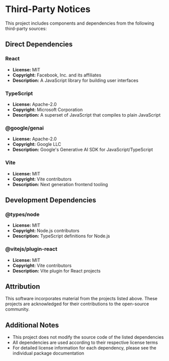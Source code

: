 # Third-Party Notices

This project includes components and dependencies from the following third-party sources:

## Direct Dependencies

### React
- **License:** MIT
- **Copyright:** Facebook, Inc. and its affiliates
- **Description:** A JavaScript library for building user interfaces

### TypeScript
- **License:** Apache-2.0
- **Copyright:** Microsoft Corporation
- **Description:** A superset of JavaScript that compiles to plain JavaScript

### @google/genai
- **License:** Apache-2.0
- **Copyright:** Google LLC
- **Description:** Google's Generative AI SDK for JavaScript/TypeScript

### Vite
- **License:** MIT
- **Copyright:** Vite contributors
- **Description:** Next generation frontend tooling

## Development Dependencies

### @types/node
- **License:** MIT
- **Copyright:** Node.js contributors
- **Description:** TypeScript definitions for Node.js

### @vitejs/plugin-react
- **License:** MIT
- **Copyright:** Vite contributors
- **Description:** Vite plugin for React projects

## Attribution

This software incorporates material from the projects listed above. These projects are acknowledged for their contributions to the open-source community.

## Additional Notes

- This project does not modify the source code of the listed dependencies
- All dependencies are used according to their respective license terms
- For detailed license information for each dependency, please see the individual package documentation